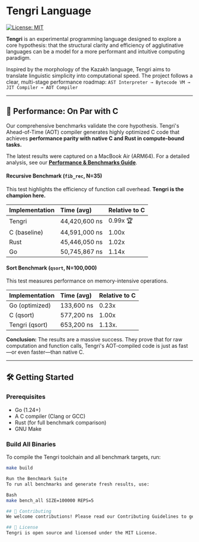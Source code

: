 # Tengri Language

[![License: MIT](https://img.shields.io/badge/License-MIT-yellow.svg)](https://opensource.org/licenses/MIT)

**Tengri** is an experimental programming language designed to explore a core hypothesis: that the structural clarity and efficiency of agglutinative languages can be a model for a more performant and intuitive computing paradigm.

Inspired by the morphology of the Kazakh language, Tengri aims to translate linguistic simplicity into computational speed. The project follows a clear, multi-stage performance roadmap:
`AST Interpreter → Bytecode VM → JIT Compiler → AOT Compiler`

---

## 🚀 Performance: On Par with C

Our comprehensive benchmarks validate the core hypothesis. Tengri's Ahead-of-Time (AOT) compiler generates highly optimized C code that achieves **performance parity with native C and Rust in compute-bound tasks.**

The latest results were captured on a MacBook Air (ARM64). For a detailed analysis, see our [**Performance & Benchmarks Guide**](README.performance.md).

#### Recursive Benchmark (`fib_rec`, N=35)
This test highlights the efficiency of function call overhead. **Tengri is the champion here.**

| Implementation | Time (avg)    | Relative to C |
| :---           | :---          | :---          |
| Tengri         | 44,420,600 ns | 0.99x    🏆   |
| C (baseline)   | 44,591,000 ns | 1.00x         |
| Rust           | 45,446,050 ns | 1.02x         |
| Go             | 50,745,867 ns | 1.14x         |

#### Sort Benchmark (`qsort`, N=100,000)
This test measures performance on memory-intensive operations.

| Implementation | Time (avg) | Relative to C |
| :---           | :---       | :---          |
| Go (optimized) | 133,600 ns | 0.23x         |
| C (qsort)      | 577,200 ns | 1.00x         |
| Tengri  (qsort)| 653,200 ns | 1.13x.        |

**Conclusion:** The results are a massive success. They prove that for raw computation and function calls, Tengri's AOT-compiled code is just as fast—or even faster—than native C.

---

## 🛠️ Getting Started

### Prerequisites
- Go (1.24+)
- A C compiler (Clang or GCC)
- Rust (for full benchmark comparison)
- GNU Make

### Build All Binaries
To compile the Tengri toolchain and all benchmark targets, run:
```bash
make build

Run the Benchmark Suite
To run all benchmarks and generate fresh results, use:

Bash
make bench_all SIZE=100000 REPS=5

## 🤝 Contributing
We welcome contributions! Please read our Contributing Guidelines to get started.

## 📄 License
Tengri is open source and licensed under the MIT License.
